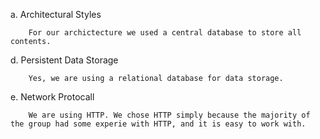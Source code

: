 a. Architectural Styles

        For our archictecture we used a central database to store all contents.


d. Persistent Data Storage

        Yes, we are using a relational database for data storage.

e. Network Protocall

        We are using HTTP. We chose HTTP simply because the majority of the group had some experie with HTTP, and it is easy to work with.
